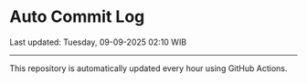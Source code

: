 # Auto Commit Log

Last updated: Tuesday, 09-09-2025 02:10 WIB

---

This repository is automatically updated every hour using GitHub Actions.
